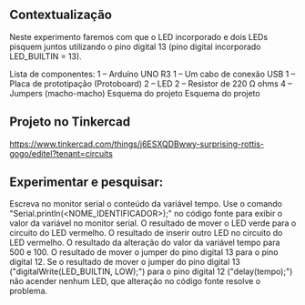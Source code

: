 

## Contextualização

Neste experimento faremos com que o LED incorporado e dois LEDs pisquem juntos utilizando o pino digital 13 (pino digital incorporado LED_BUILTIN = 13).

Lista de componentes:
1 – Arduíno UNO R3
1 – Um cabo de conexão USB
1 – Placa de prototipação (Protoboard)
2 – LED
2 – Resistor de 220 Ω ohms
4 – Jumpers (macho-macho)
Esquema do projeto
Esquema do projeto

## Projeto no Tinkercad
https://www.tinkercad.com/things/j6ESXQDBwwy-surprising-rottis-gogo/editel?tenant=circuits

## Experimentar e pesquisar:

Escreva no monitor serial o conteúdo da variável tempo.
Use o comando "Serial.println(<NOME_IDENTIFICADOR>);" no código fonte para exibir o valor da variável no monitor serial.
O resultado de mover o LED verde para o circuito do LED vermelho.
O resultado de inserir outro LED no circuito do LED vermelho.
O resultado da alteração do valor da variável tempo para 500 e 100.
O resultado de mover o jumper do pino digital 13 para o pino digital 12.
Se o resultado de mover o jumper do pino digital 13 ("digitalWrite(LED_BUILTIN, LOW);") para o pino digital 12 ("delay(tempo);") não acender nenhum LED, que alteração no código fonte resolve o problema.


